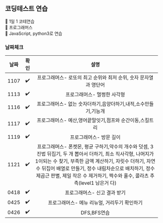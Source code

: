 ## 코딩테스트 연습  

📌 1일 1 코테연습  
📌 프로그래머스  
📌 JavaScript, python3로 연습  

### 날짜체크
 
|날짜|확인|설명|
|:---:|:---:|:------:|
|1107|✔️|프로그래머스- 로또의 최고 순위와 최저 순위, 숫자 문자열과 영단어|
|1113|✔️|프로그래머스- 멀쩡한 사각형|
|1116|✔️|프로그래머스- 없는 숫자더하기,음양더하기,내적,소수만들기,기능개
|1117|✔️|프로그래머스- 예산,영어끝말잇기,점프와 순간이동,스킬트리|
|1119|✔️|프로그래머스- 방문 길이|
|1121|✔️|프로그래머스- 폰켓몬, 평균 구하기,약수의 개수와 덧셈, 3진법 뒤집기, 두 개 뽑아서 더하기, 최소 직사각형, 나머지가 1이되는 수 찾기, 부족한 금액 계산하기, 자릿수 더하기, 자연수 뒤집어 배열로 만들기, 정수 내림차순으로 배치하기, 정수 제곱근 판별, 제일 작은 수 제거하기, 짝수와 홀수, 콜라츠 추측(level1 남은거 다)|
|0418|✔️|프로그래머스- 신고 결과 받기|
|0425|✔️|프로그래머스- 메뉴 리뉴얼, 거리두기 확인하기|
|0426|✔️|DFS,BFS연습|